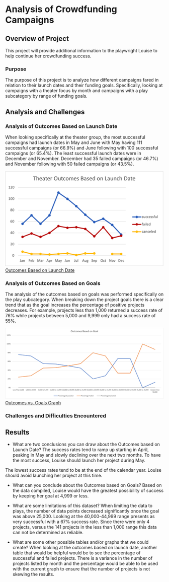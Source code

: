 # Analysis of Crowdfunding Campaigns

## Overview of Project
This project will provide additional information to the playwright Louise to help continue her crowdfunding success.
### Purpose
The purpose of this project is to analyze how different campaigns fared in relation to their launch dates and their funding goals.  Specifically, looking at campaigns with a theater focus by month and campaigns with a play subcategory by range of funding goals.
## Analysis and Challenges
### Analysis of Outcomes Based on Launch Date
When looking specifically at the theater group, the most successful campaigns had launch dates in May and June with May having 111 successful campaigns (or 66.9%) and June following with 100 successful campaigns (or 65.4%).  The least successful launch dates were in December and November.  December had 35 failed campaigns (or 46.7%) and November following with 50 failed campaigns (or 43.5%).

![Outcomes Based on Launch Date](/Resources/Theater_Outcomes_vs_Launch.png)
[Outcomes Based on Launch Date](/Resources/Theater_Outcomes_vs_Launch.png)

### Analysis of Outcomes Based on Goals
The analysis of the outcomes based on goals was performed specifically on the play subcategory.  When breaking down the project goals there is a clear trend that as the goal increases the percentage of positive projects decreases.  For example, projects less than 1,000 returned a success rate of 76% while projects between 5,000 and 9,999 only had a success rate of 55%.


![Outcomes vs. Goals Graph](/Resources/Outcomes_vs_Goals.png)
[Outcomes vs. Goals Graph](/Resources/Outcomes_vs_Goals.png)

### Challenges and Difficulties Encountered

## Results
- What are two conclusions you can draw about the Outcomes based on Launch Date?
The success rates tend to ramp up starting in April, peaking in May and slowly declining over the next two months.  To have the most success, Louise should launch her project during May.

The lowest success rates tend to be at the end of the calendar year.  Louise should avoid launching her project at this time.  

- What can you conclude about the Outcomes based on Goals?
Based on the data compiled, Louise would have the greatest possibility of success by keeping her goal at 4,999 or less.

- What are some limitations of this dataset?
When limiting the data to plays, the number of data points decreased significantly once the goal was above 25,000.  Looking at the 40,000-44,999 range presents as very successful with a 67% success rate.  Since there were only 4 projects, versus the 141 projects in the less than 1,000 range this data can not be determined as reliable.

- What are some other possible tables and/or graphs that we could create?
When looking at the outcomes based on launch date, another table that would be helpful would be to see the percentage of successful and failed projects.  There is a variance in the number of projects listed by month and the percentage would be able to be used with the current graph to ensure that the number of projects is not skewing the results.

